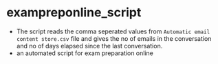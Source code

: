# exampreponline_script
* The script reads the comma seperated values from `Automatic email content store.csv` file and gives the no of emails in the conversation and no of days elapsed since the last conversation.
* an automated script for exam preparation online
